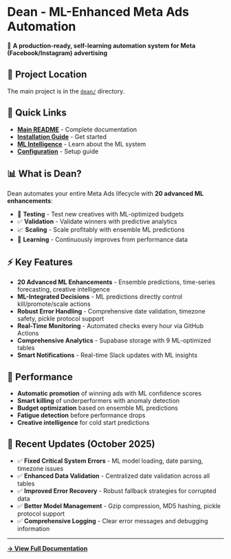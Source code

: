 # Dean - ML-Enhanced Meta Ads Automation

🤖 **A production-ready, self-learning automation system for Meta (Facebook/Instagram) advertising**

## 📂 Project Location

The main project is in the [`dean/`](dean/) directory.

## 🚀 Quick Links

- **[Main README](dean/README.md)** - Complete documentation
- **[Installation Guide](dean/README.md#-quick-start)** - Get started
- **[ML Intelligence](dean/README.md#-ml-intelligence-system)** - Learn about the ML system
- **[Configuration](dean/docs/CONFIGURATION.md)** - Setup guide

## 📊 What is Dean?

Dean automates your entire Meta Ads lifecycle with **20 advanced ML enhancements**:
- 🧪 **Testing** - Test new creatives with ML-optimized budgets
- ✅ **Validation** - Validate winners with predictive analytics
- 📈 **Scaling** - Scale profitably with ensemble ML predictions
- 🧠 **Learning** - Continuously improves from performance data

## ⚡ Key Features

- **20 Advanced ML Enhancements** - Ensemble predictions, time-series forecasting, creative intelligence
- **ML-Integrated Decisions** - ML predictions directly control kill/promote/scale actions
- **Robust Error Handling** - Comprehensive date validation, timezone safety, pickle protocol support
- **Real-Time Monitoring** - Automated checks every hour via GitHub Actions
- **Comprehensive Analytics** - Supabase storage with 9 ML-optimized tables
- **Smart Notifications** - Real-time Slack updates with ML insights

## 🎯 Performance

- **Automatic promotion** of winning ads with ML confidence scores
- **Smart killing** of underperformers with anomaly detection
- **Budget optimization** based on ensemble ML predictions
- **Fatigue detection** before performance drops
- **Creative intelligence** for cold start predictions

## 🔧 Recent Updates (October 2025)

- ✅ **Fixed Critical System Errors** - ML model loading, date parsing, timezone issues
- ✅ **Enhanced Data Validation** - Centralized date validation across all tables
- ✅ **Improved Error Recovery** - Robust fallback strategies for corrupted data
- ✅ **Better Model Management** - Gzip compression, MD5 hashing, pickle protocol support
- ✅ **Comprehensive Logging** - Clear error messages and debugging information

---

**[→ View Full Documentation](dean/README.md)**
